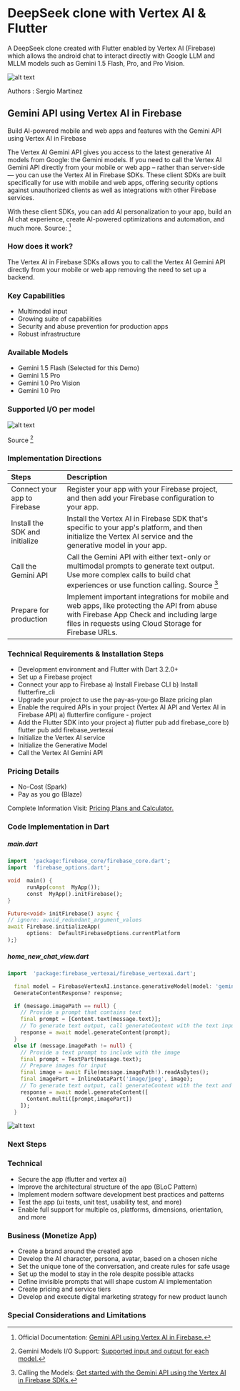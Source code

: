# DeepSeek clone with Vertex AI & Flutter

A DeepSeek clone created with Flutter enabled by Vertex AI  (Firebase) which allows the android chat to interact directly with Google LLM and MLLM models such as Gemini 1.5 Flash, Pro, and Pro Vision.

![alt text](https://github.com/SergioAMG/FlutterApp/blob/main/assets/images/flutter_app_2.jpg?raw=true)

Authors
:  Sergio Martinez

## Gemini API using Vertex AI in Firebase

Build AI-powered mobile and web apps and features with the  Gemini API  using  Vertex AI in Firebase

The  Vertex AI  Gemini API  gives you access to the latest generative AI models from Google: the Gemini models. If you need to call the  Vertex AI  Gemini API  directly from your mobile or web app – rather than server-side — you can use the  Vertex AI in Firebase SDKs. These client SDKs are built specifically for use with mobile and web apps, offering security options against unauthorized clients as well as integrations with other Firebase services.

With these client SDKs, you can add AI personalization to your app, build an AI chat experience, create AI-powered optimizations and automation, and much more. Source: [^1]

### How does it work?

The Vertex AI in Firebase SDKs allows you to call the Vertex AI Gemini API directly from your mobile or web app removing the need to set up a backend.

### Key Capabilities
- Multimodal input
- Growing suite of capabilities
- Security and abuse prevention for production apps
- Robust infrastructure

### Available Models
- Gemini 1.5 Flash (Selected for this Demo)
- Gemini 1.5 Pro
- Gemini 1.0 Pro Vision
- Gemini 1.0 Pro

### Supported I/O per model

![alt text](https://github.com/SergioAMG/FlutterApp/blob/main/assets/images/Supported%20IO%20per%20Gemini%20Model.png?raw=true)

Source [^2]

### Implementation Directions

| Steps | Description      |
|:---------| :-------------|
| Connect your app to Firebase | Register your app with your Firebase project, and then add your Firebase configuration to your app. |
| Install the SDK and initialize | Install the Vertex AI in Firebase SDK that's specific to your app's platform, and then initialize the Vertex AI service and the generative model in your app.  |
| Call the Gemini API | Call the Gemini API with either text-only or multimodal prompts to generate text output. Use more complex calls to build chat experiences or use function calling. Source [^3]|
| Prepare for production | Implement important integrations for mobile and web apps, like protecting the API from abuse with Firebase App Check and including large files in requests using Cloud Storage for Firebase URLs. |

### Technical Requirements & Installation Steps

- Development environment and Flutter with Dart 3.2.0+
- Set up a Firebase project
- Connect your app to Firebase
a) Install Firebase CLI
b) Install flutterfire_cli
- Upgrade your project to use the pay-as-you-go Blaze pricing plan
- Enable the required APIs in your project (Vertex AI API and Vertex AI in Firebase API)
a) flutterfire configure - project
- Add the Flutter SDK into your project
a) flutter pub add firebase_core
b) flutter pub add firebase_vertexai
- Initialize the Vertex AI service
- Initialize the Generative Model
- Call the Vertex AI Gemini API

### Pricing Details
- No-Cost (Spark)
- Pay as you go (Blaze)

Complete Information Visit: [Pricing Plans and Calculator.](https://firebase.google.com/pricing)

### Code Implementation in Dart

##### main.dart
```dart
import  'package:firebase_core/firebase_core.dart';
import  'firebase_options.dart';
```
```dart
void  main() {
      runApp(const  MyApp());
      const  MyApp().initFirebase();
}
```
```dart
Future<void> initFirebase() async {
// ignore: avoid_redundant_argument_values
await Firebase.initializeApp(
      options:  DefaultFirebaseOptions.currentPlatform
);}
```

##### home_new_chat_view.dart
```dart
import  'package:firebase_vertexai/firebase_vertexai.dart';
```
```dart
  final model = FirebaseVertexAI.instance.generativeModel(model: 'gemini-1.5-flash');
  GenerateContentResponse? response;

  if (message.imagePath == null) {
    // Provide a prompt that contains text
    final prompt = [Content.text(message.text)];
    // To generate text output, call generateContent with the text input
    response = await model.generateContent(prompt);
  }
  else if (message.imagePath != null) {
    // Provide a text prompt to include with the image
    final prompt = TextPart(message.text);
    // Prepare images for input
    final image = await File(message.imagePath!).readAsBytes();
    final imagePart = InlineDataPart('image/jpeg', image);
    // To generate text output, call generateContent with the text and image
    response = await model.generateContent([
      Content.multi([prompt,imagePart])
    ]);
  }

```
![alt text](https://github.com/SergioAMG/FlutterApp/blob/main/assets/images/flutter_app.jpg?raw=true)

### Next Steps
### Technical

- Secure the app (flutter and vertex ai)
- Improve the architectural structure of the app (BLoC Pattern)
- Implement modern software development best practices and patterns
- Test the app (ui tests, unit test, usability test, and more)
- Enable full support for multiple os, platforms, dimensions, orientation, and more 

### Business (Monetize App)
- Create a brand around the created app
- Develop the AI character, persona, avatar, based on a chosen niche
- Set the unique tone of the conversation, and create rules for safe usage
- Set up the model to stay in the role despite possible attacks
- Define invisible prompts that will shape custom AI implementation
- Create pricing and service tiers
- Develop and execute digital marketing strategy for new product launch

### Special Considerations and Limitations


[^1]: Official Documentation: [Gemini API using Vertex AI in Firebase.](https://firebase.google.com/docs/vertex-ai)
[^2]: Gemini Models I/O Support: [Supported input and output for each model.](https://firebase.google.com/docs/vertex-ai/gemini-models#input-output-comparison)
[^3]: Calling the Models: [Get started with the Gemini API using the Vertex AI in Firebase SDKs.](https://firebase.google.com/docs/vertex-ai/gemini-models#input-output-comparison)


<!--stackedit_data:
eyJoaXN0b3J5IjpbLTEzNDYyOTAwNDMsMTQ0OTUxMjM3NiwtMT
A3NTk5MTA4LC0xNzMwNDM1NDg0LC0xODE1MDM0NjIsMTI1MTQ4
MzEzLDE0MTg5NzQ3NDYsMTMyNDc4OTEyMCwxODMwODUyNjgyLD
E5MTE4MTc2NDUsLTEzMDkxMDg2MjIsLTEyNjUzNDgzNjYsMTcy
ODMwMTQ4NiwtMjY3NTg0MTEzLC0xMjE4OTYyMTI5LDYzMzkyND
YyMF19
-->